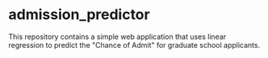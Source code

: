 # admission_predictor
This repository contains a simple web application that uses linear regression to predict the "Chance of Admit" for graduate school applicants.
